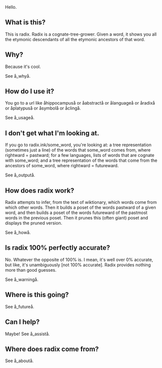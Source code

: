 Hello. 

## What is this?

This is radix. Radix is a cognate-tree-grower. Given a word, it shows you all the etymonic descendants of all the etymonic ancestors of that word. 

## Why?

Because it's cool.

See å_whyå.

## How do I use it?

You go to a url like åhippocampuså or åabstractå or ålanguageå or åradixå or åplatypuså or åsymbolå or åclingå.

See å_usageå.

## I don't get what I'm looking at.

If you go to radix.ink/some_word, you're looking at: a tree representation (sometimes just a line) of the words that some_word comes from, where rightward = pastward; for a few languages, lists of words that are cognate with some_word; and a tree representation of the words that come from the ancestors of some_word, where rightward = futureward. 

See å_outputå.

## How does radix work?

Radix attempts to infer, from the text of wiktionary, which words come from which other words. Then it builds a poset of the words pastward of a given word, and then builds a poset of the words futureward of the pastmost words in the previous poset. Then it prunes this (often giant) poset and displays the pruned version.

See å_howå.

## Is radix 100% perfectly accurate? 

No. Whatever the opposite of 100% is. I mean, it's well over 0% accurate, but like, it's unambiguously [not 100% accurate]. Radix provides nothing more than good guesses. 

See å_warningå.

## Where is this going?

See å_futureå.

## Can I help?

Maybe! See å_assistå.

## Where does radix come from?

See å_aboutå.


